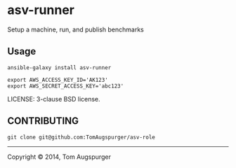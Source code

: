 # asv-runner

Setup a machine, run, and publish benchmarks

## Usage

`ansible-galaxy install asv-runner`

```
export AWS_ACCESS_KEY_ID='AK123'
export AWS_SECRET_ACCESS_KEY='abc123'
```


LICENSE: 3-clause BSD license.

## CONTRIBUTING

`git clone git@github.com:TomAugspurger/asv-role`

---
Copyright © 2014, Tom Augspurger
